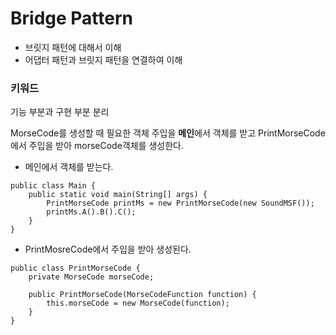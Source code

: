 # Bridge Pattern

- 브릿지 패턴에 대해서 이해
- 어댑터 패턴과 브릿지 패턴을 연결하여 이해
### 키워드
기능 부분과 구현 부분 분리

MorseCode를 생성할 때 필요한 객체 주입을 <b>메인</b>에서 객체를 받고 PrintMorseCode에서 주입을 받아 morseCode객체를 생성한다.

- 메인에서 객체를 받는다.
```
public class Main {
    public static void main(String[] args) {
        PrintMorseCode printMs = new PrintMorseCode(new SoundMSF());
        printMs.A().B().C();
    }
}
```

- PrintMosreCode에서 주입을 받아 생성된다.
```
public class PrintMorseCode {
    private MorseCode morseCode;

    public PrintMorseCode(MorseCodeFunction function) {
        this.morseCode = new MorseCode(function);
    }
}
```